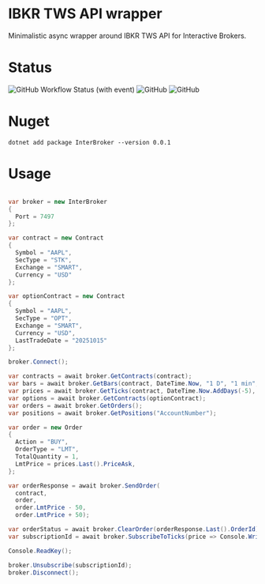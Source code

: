# IBKR TWS API wrapper

Minimalistic async wrapper around IBKR TWS API for Interactive Brokers.

# Status 

![GitHub Workflow Status (with event)](https://img.shields.io/github/actions/workflow/status/Indemos/Terminal/dotnet.yml?event=push)
![GitHub](https://img.shields.io/github/license/Indemos/Terminal)
![GitHub](https://img.shields.io/badge/system-Windows%20%7C%20Linux%20%7C%20Mac-blue)

# Nuget 

`dotnet add package InterBroker --version 0.0.1`

# Usage 

```C#

var broker = new InterBroker
{
  Port = 7497
};

var contract = new Contract
{
  Symbol = "AAPL",
  SecType = "STK",
  Exchange = "SMART",
  Currency = "USD"
};

var optionContract = new Contract
{
  Symbol = "AAPL",
  SecType = "OPT",
  Exchange = "SMART",
  Currency = "USD",
  LastTradeDate = "20251015"
};

broker.Connect();

var contracts = await broker.GetContracts(contract);
var bars = await broker.GetBars(contract, DateTime.Now, "1 D", "1 min", "MIDPOINT");
var prices = await broker.GetTicks(contract, DateTime.Now.AddDays(-5), DateTime.Now, "BID_ASK", 100);
var options = await broker.GetContracts(optionContract);
var orders = await broker.GetOrders();
var positions = await broker.GetPositions("AccountNumber");

var order = new Order
{
  Action = "BUY",
  OrderType = "LMT",
  TotalQuantity = 1,
  LmtPrice = prices.Last().PriceAsk,
};

var orderResponse = await broker.SendOrder(
  contract,
  order,
  order.LmtPrice - 50,
  order.LmtPrice + 50);

var orderStatus = await broker.ClearOrder(orderResponse.Last().OrderId);
var subscriptionId = await broker.SubscribeToTicks(price => Console.WriteLine($"Price: {JsonSerializer.Serialize(price)}"), contract, "BID_ASK");

Console.ReadKey();

broker.Unsubscribe(subscriptionId);
broker.Disconnect();

```